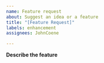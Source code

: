 ```yaml
---
name: Feature request
about: Suggest an idea or a feature
title: "[Feature Request]"
labels: enhancement
assignees: JohnCoene

---
```


**Describe the feature**
